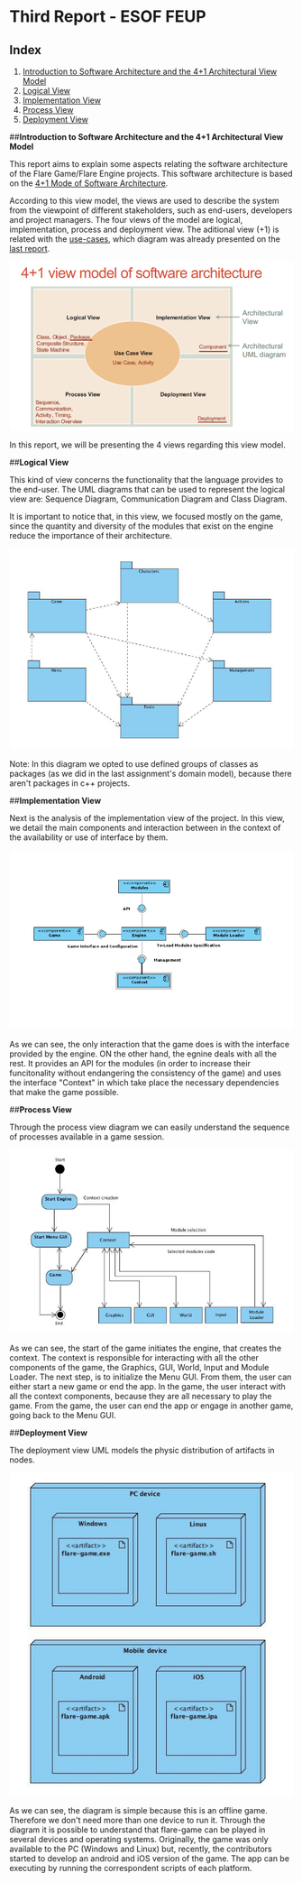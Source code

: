 # Third Report - ESOF FEUP

## Index
1. [Introduction to Software Architecture and the 4+1 Architectural View Model](#intro)
2. [Logical View](#log)
3. [Implementation View](#imp)
4. [Process View](#pro)
5. [Deployment View](#dep)

##**Introduction to Software Architecture and the 4+1 Architectural View Model** <a name ="intro"></a>

This report aims to explain some aspects relating the software architecture of the Flare Game/Flare Engine projects. This software architecture is based on the [4+1 Mode of Software Architecture](http://cic.puj.edu.co/wiki/lib/exe/fetch.php?media=materias:mazeiar-kruchten-4_1.pdf).

According to this view model, the views are used to describe the system from the viewpoint of different stakeholders, such as end-users, developers and project managers. The four views of the model are logical, implementation, process and deployment view. The aditional view (+1) is related with the [use-cases](https://github.com/Francisca96/flare-game/blob/master/ESOF_docs/res/use_case.PNG), which diagram was already presented on the [last report](https://github.com/Francisca96/flare-game/blob/master/ESOF_docs/2nd_Assignment.md).

![Image](https://github.com/Francisca96/flare-game/blob/master/ESOF_docs/res/4%2B1model.png)

In this report, we will be presenting the 4 views regarding this view model.



##**Logical View** <a name ="log"></a>

This kind of view concerns the functionality that the language provides to the end-user. The UML diagrams that can be used to represent the logical view are: Sequence Diagram, Communication Diagram and Class Diagram.

It is important to notice that, in this view, we focused mostly on the game, since the quantity and diversity of the modules that exist on the engine reduce the importance of their architecture.

![Image](https://github.com/Francisca96/flare-game/blob/master/ESOF_docs/res/logical_view.png)

Note: In this diagram we opted to use defined groups of classes as packages (as we did in the last assignment's domain model), because there aren't packages in c++ projects.



##**Implementation View** <a name ="imp"></a>

Next is the analysis of the implementation view of the project. In this view, we detail the main components and interaction between in the context of the availability or use of interface by them.

![Image](https://github.com/Francisca96/flare-game/blob/master/ESOF_docs/res/implementation_view.png)

As we can see, the only interaction that the game does is with the interface provided by the engine. ON the other hand, the egnine deals with all the rest. It provides an API for the modules (in order to increase their funcitonality without endangering the consistency of the game) and uses the interface "Context" in which take place the necessary dependencies that make the game possible.


##**Process View** <a name ="pro"></a>

Through the process view diagram we can easily understand the sequence of processes available in a game session.

![Image](https://github.com/Francisca96/flare-game/blob/master/ESOF_docs/res/process_view.png)

As we can see, the start of the game initiates the engine, that creates the context. The context is responsible for interacting with all the other components of the game, the Graphics, GUI, World, Input and Module Loader. The next step, is to initialize the Menu GUI. From them, the user can either start a new game or end the app. In the game, the user interact with all the context components, because they are all necessary to play the game. From the game, the user can end the app or engage in another game, going back to the Menu GUI.



##**Deployment View** <a name ="dep"></a>

The deployment view UML models the physic distribution of artifacts in nodes.

![Image](https://github.com/Francisca96/flare-game/blob/master/ESOF_docs/res/deployment_view.jpg)

As we can see, the diagram is simple because this is an offline game. Therefore we don't need more than one device to run it. Through the diagram it is possible to understand that flare-game can be played in several devices and operating systems. Originally, the game was only available to the PC (Windows and Linux) but, recently, the contributors started to develop an android and iOS version of the game. The app can be executing by running the correspondent scripts of each platform.


